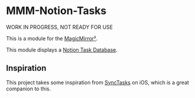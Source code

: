 # MMM-Notion-Tasks

WORK IN PROGRESS, NOT READY FOR USE

This is a module for the [MagicMirror²](https://github.com/MichMich/MagicMirror/).

This module displays a [Notion Task Database](https://www.notion.com/help/sprints#create-a-task-database).

## Inspiration

This project takes some inspiration from [SyncTasks](https://www.synctasks.app/) on iOS, which is a great companion to this.
